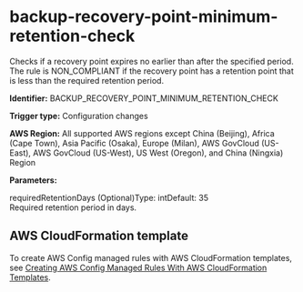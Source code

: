 # backup\-recovery\-point\-minimum\-retention\-check<a name="backup-recovery-point-minimum-retention-check"></a>

Checks if a recovery point expires no earlier than after the specified period\. The rule is NON\_COMPLIANT if the recovery point has a retention point that is less than the required retention period\. 

**Identifier:** BACKUP\_RECOVERY\_POINT\_MINIMUM\_RETENTION\_CHECK

**Trigger type:** Configuration changes

**AWS Region:** All supported AWS regions except China \(Beijing\), Africa \(Cape Town\), Asia Pacific \(Osaka\), Europe \(Milan\), AWS GovCloud \(US\-East\), AWS GovCloud \(US\-West\), US West \(Oregon\), and China \(Ningxia\) Region

**Parameters:**

requiredRetentionDays \(Optional\)Type: intDefault: 35  
Required retention period in days\.

## AWS CloudFormation template<a name="w29aac11c33c17b7c43c15"></a>

To create AWS Config managed rules with AWS CloudFormation templates, see [Creating AWS Config Managed Rules With AWS CloudFormation Templates](aws-config-managed-rules-cloudformation-templates.md)\.